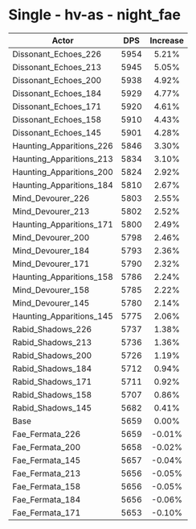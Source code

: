 # Single - hv-as - night_fae
| Actor | DPS | Increase |
|---|:---:|:---:|
|Dissonant_Echoes_226|5954|5.21%|
|Dissonant_Echoes_213|5945|5.05%|
|Dissonant_Echoes_200|5938|4.92%|
|Dissonant_Echoes_184|5929|4.77%|
|Dissonant_Echoes_171|5920|4.61%|
|Dissonant_Echoes_158|5910|4.43%|
|Dissonant_Echoes_145|5901|4.28%|
|Haunting_Apparitions_226|5846|3.30%|
|Haunting_Apparitions_213|5834|3.10%|
|Haunting_Apparitions_200|5824|2.92%|
|Haunting_Apparitions_184|5810|2.67%|
|Mind_Devourer_226|5803|2.55%|
|Mind_Devourer_213|5802|2.52%|
|Haunting_Apparitions_171|5800|2.49%|
|Mind_Devourer_200|5798|2.46%|
|Mind_Devourer_184|5793|2.36%|
|Mind_Devourer_171|5790|2.32%|
|Haunting_Apparitions_158|5786|2.24%|
|Mind_Devourer_158|5785|2.22%|
|Mind_Devourer_145|5780|2.14%|
|Haunting_Apparitions_145|5775|2.06%|
|Rabid_Shadows_226|5737|1.38%|
|Rabid_Shadows_213|5736|1.36%|
|Rabid_Shadows_200|5726|1.19%|
|Rabid_Shadows_184|5712|0.94%|
|Rabid_Shadows_171|5711|0.92%|
|Rabid_Shadows_158|5707|0.86%|
|Rabid_Shadows_145|5682|0.41%|
|Base|5659|0.00%|
|Fae_Fermata_226|5659|-0.01%|
|Fae_Fermata_200|5658|-0.02%|
|Fae_Fermata_145|5657|-0.04%|
|Fae_Fermata_213|5656|-0.05%|
|Fae_Fermata_158|5656|-0.05%|
|Fae_Fermata_184|5656|-0.06%|
|Fae_Fermata_171|5653|-0.10%|
